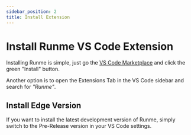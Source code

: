 ```yaml
---
sidebar_position: 2
title: Install Extension
---
```


# Install Runme VS Code Extension

Installing Runme is simple, just go the [VS Code Marketplace](https://marketplace.visualstudio.com/items?itemName=stateful.runme) and click the green "Install" button.

Another option is to open the Extensions Tab in the VS Code sidebar and search for _"Runme"_.

## Install Edge Version

If you want to install the latest development version of Runme, simply switch to the Pre-Release version in your VS Code settings.
